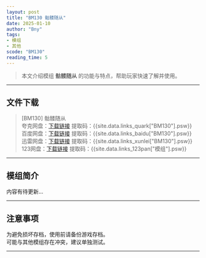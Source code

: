```yaml
---
layout: post
title: "BM130 骷髅随从"
date: 2025-01-10
author: "Bny"
tags: 
- 模组
- 其他
scode: "BM130"
reading_time: 5
---
```


> 本文介绍模组 **骷髅随从** 的功能与特点，帮助玩家快速了解并使用。

---

## 文件下载

> [BM130] 骷髅随从  
夸克网盘：[下载链接]({{site.data.links_quark["BM130"].url}}) 提取码：{{site.data.links_quark["BM130"].psw}}  
百度网盘：[下载链接]({{site.data.links_baidu["BM130"].url}}) 提取码：{{site.data.links_baidu["BM130"].psw}}  
迅雷网盘：[下载链接]({{site.data.links_xunlei["BM130"].url}}) 提取码：{{site.data.links_xunlei["BM130"].psw}}  
123网盘：[下载链接]({{site.data.links_123pan["模组"].url}}) 提取码：{{site.data.links_123pan["模组"].psw}}  

---

## 模组简介

>  
内容有待更新...  

---

## 注意事项

>  
为避免损坏存档，使用前请备份游戏存档。  
可能与其他模组存在冲突，建议单独测试。  

---

